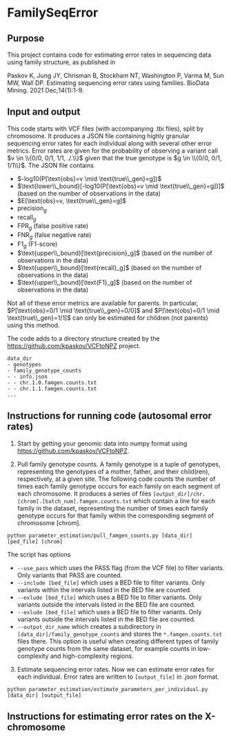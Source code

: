 # FamilySeqError

## Purpose
This project contains code for estimating error rates in sequencing data using family structure, as published in

Paskov K, Jung JY, Chrisman B, Stockham NT, Washington P, Varma M, Sun MW, Wall DP. Estimating sequencing error rates using families. BioData Mining. 2021 Dec;14(1):1-9.

## Input and output
This code starts with VCF files (with accompanying .tbi files), split by chromosome. It produces a JSON file containing highly granular sequencing error rates for each individual along with several other error metrics. Error rates are given for the probability of observing a variant call $v \in \\{0/0, 0/1, 1/1, ./.\\}$ given that the true genotype is $g \in \\{0/0, 0/1, 1/1\\}$. The JSON file contains

- $-log10(P[\text{obs}=v \mid \text{true\\_gen}=g])$
- $\text{lower\\_bound}[-log10(P[\text{obs}=v \mid \text{true\\_gen}=g])]$ (based on the number of observations in the data)
- $E[\text{obs}=v, \text{true\\_gen}=g]$
- $\text{precision}_g$
- $\text{recall}_g$
- $\text{FPR}_g$ (false positive rate)
- $\text{FNR}_g$ (false negative rate)
- $\text{F1}_g$ (F1-score)
- $\text{upper\\_bound}[\text{precision}_g]$ (based on the number of observations in the data)
- $\text{upper\\_bound}[\text{recall}_g]$ (based on the number of observations in the data)
- $\text{upper\\_bound}[\text{F1}_g]$ (based on the number of observations in the data)

Not all of these error metrics are available for parents. In particular, $P[\text{obs}=0/1 \mid \text{true\\_gen}=0/0]$ and $P[\text{obs}=0/1 \mid \text{true\\_gen}=1/1]$ can only be estimated for children (not parents) using this method.

The code adds to a directory structure created by the https://github.com/kpaskov/VCFtoNPZ project.

```
data_dir
- genotypes
- family_genotype_counts
- - info.json
- - chr.1.0.famgen.counts.txt
- - chr.1.1.famgen.counts.txt
...
```

## Instructions for running code (autosomal error rates)
1. Start by getting your genomic data into numpy format using https://github.com/kpaskov/VCFtoNPZ. 

2. Pull family genotype counts.
A family genotype is a tuple of genotypes, representing the genotypes of a mother, father, and their child(ren), respectively, at a given site. The following code counts the number of times each family genotype occurs for each family on each segment of each chromosome. It produces a series of files `[output_dir]/chr.[chrom].[batch_num].famgen.counts.txt` which contain a line for each family in the dataset, representing the number of times each family genotype occurs for that family within the corresponding segment of chromosome [chrom].

`python parameter_estimation/pull_famgen_counts.py [data_dir] [ped_file] [chrom]`

The script has options 
- `--use_pass` which uses the PASS flag (from the VCF file) to filter variants. Only variants that PASS are counted.
- `--include [bed_file]` which uses a BED file to filter variants. Only variants within the intervals listed in the BED file are counted.
- `--exlude [bed_file]` which uses a BED file to filter variants. Only variants outside the intervals listed in the BED file are counted.
- `--exlude [bed_file]` which uses a BED file to filter variants. Only variants outside the intervals listed in the BED file are counted.
- `--output_dir_name` which creates a subdirectory in `[data_dir]/family_genotype_counts` and stores the `*.famgen.counts.txt` files there. This option is useful when creating different types of family genotype counts from the same dataset, for example counts in low-complexity and high-complexity regions.

3. Estimate sequencing error rates.
Now we can estimate error rates for each individual. Error rates are written to `[output_file]` in .json format.

`python parameter_estimation/estimate_parameters_per_individual.py [data_dir] [output_file]`

## Instructions for estimating error rates on the X-chromosome

